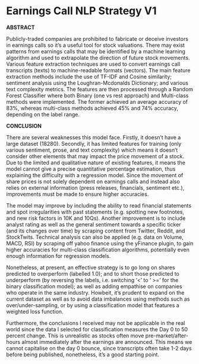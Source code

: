# Earnings Call NLP Strategy V1
**ABSTRACT**

Publicly-traded companies are prohibited to fabricate or deceive investors in earnings calls so it’s a useful tool for stock valuations. There may exist patterns from earnings calls that may be identified by a machine learning algorithm and used to extrapolate the direction of future stock movements. Various feature extraction techniques are used to convert earnings call transcripts (texts) to machine-readable formats (vectors). The main feature extraction methods include the use of TF-IDF and Cosine similarity; sentiment analysis using the Loughran-Mcdonalds Dictionary; and various text complexity metrics. The features are then processed through a Random Forest Classifier where both Binary (one vs rest approach) and Multi-class methods were implemented. The former achieved an average accuracy of 83%, whereas multi-class methods achieved 45% and 74% accuracy, depending on the label range.

**CONCLUSION**

There are several weaknesses this model face. Firstly, it doesn’t have a large dataset (18280). Secondly, it has limited features for training (only various sentiment, prose, and text complexity) which means it doesn’t consider other elements that may impact the price movement of a stock. Due to the limited and qualitative nature of existing features, it means the model cannot give a precise quantitative percentage estimation, thus explaining the difficulty with a regression model. Since the movement of share prices is not solely dependent on earnings calls and instead also relies on external information (press releases, financials, sentiment etc.), improvements must be made to ensure higher accuracies.

The model may improve by including the ability to read financial statements and spot irregularities with past statements (e.g. spotting new footnotes, and new risk factors in 10K and 10Qs). Another improvement is to include analyst rating as well as the general sentiment towards a specific ticker (and its changes over time) by scraping content from Twitter, Reddit, and StockTwits. Technical analysis can also be applied (e.g. data on Volume, MACD, RSI) by scraping off yahoo finance using the yFinance plugin, to gain higher accuracies for multi-class classification algorithms, potentially even enough information for regression models.

Nonetheless, at present, an effective strategy is to go long on shares predicted to overperform (labelled 1.0); and to short those predicted to underperform (by reversing the labels, i.e. switching ‘<’ to ‘ >=’ for the binary classification model); as well as adding empathise on companies who operate in the same industry. Howbeit, it’s prudent to expand on the current dataset as well as to avoid data imbalances using methods such as over/under-sampling, or by using a classification model that features a weighted loss function.

Furthermore, the conclusions I received may not be applicable in the real world since the data I selected for classification measures the Day 0 to 50 percent change. This is unrealistic as stocks often move pre-market/after-hours almost immediately after the earnings are announced. This means we cannot capitalise on the day 0 bounce, since transcripts often take 1-2 days before being published, nonetheless, it’s a good starting point.

